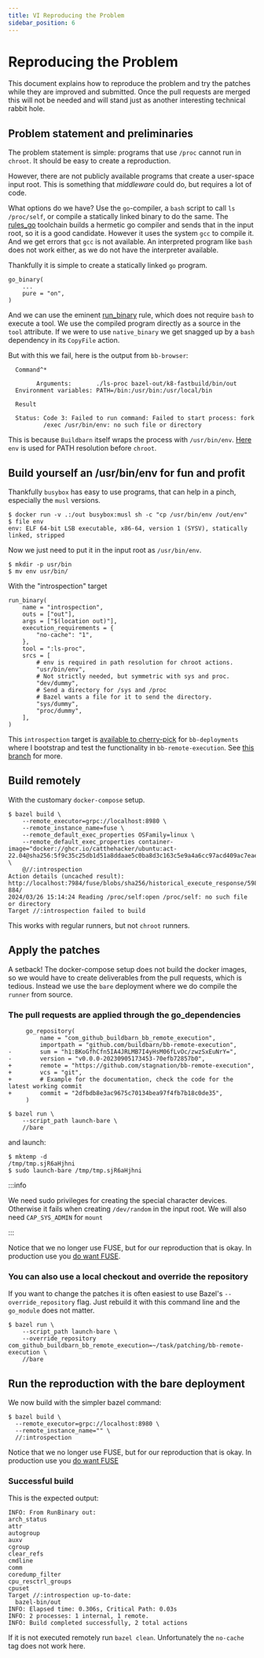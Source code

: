```yaml
---
title: VI Reproducing the Problem
sidebar_position: 6
---
```

# Reproducing the Problem

This document explains how to reproduce the problem and try the patches
while they are improved and submitted.
Once the pull requests are merged this will not be needed
and will stand just as another interesting technical rabbit hole.

## Problem statement and preliminaries

The problem statement is simple:
programs that use `/proc` cannot run in `chroot`.
It should be easy to create a reproduction.

However, there are not publicly available programs that create a user-space input root.
This is something that _middleware_ could do,
but requires a lot of code.

What options do we have?
Use the `go`-compiler, a `bash` script to call `ls /proc/self`, or compile a statically linked binary to do the same.
The [rules_go] toolchain builds a hermetic go compiler and sends that in the input root,
so it is a good candidate.
However it uses the system `gcc` to compile it.
And we get errors that `gcc` is not available.
An interpreted program like `bash` does not work either,
as we do not have the interpreter available.

Thankfully it is simple to create a statically linked `go` program.

```
go_binary(
    ...
    pure = "on",
)
```

And we can use the eminent [run_binary] rule,
which does not require `bash` to execute a tool.
We use the compiled program directly as a source in the `tool` attribute.
If we were to use `native_binary` we get snagged up by a `bash` dependency
in its `CopyFile` action.

But with this we fail, here is the output from `bb-browser`:

```
  Command^*

        Arguments:       ./ls-proc bazel-out/k8-fastbuild/bin/out
  Environment variables: PATH=/bin:/usr/bin:/usr/local/bin

  Result

  Status: Code 3: Failed to run command: Failed to start process: fork
          /exec /usr/bin/env: no such file or directory
```

This is because `Buildbarn` itself wraps the process with `/usr/bin/env`.
[Here] `env` is used for PATH resolution before `chroot`.

[Here]: https://github.com/buildbarn/bb-remote-execution/blob/master/pkg/runner/local_runner_unix.go#L110
[run_binary]: https://docs.aspect.build/rules/aspect_bazel_lib/docs/run_binary/
[rules_go]: https://github.com/bazelbuild/rules_go/

## Build yourself an /usr/bin/env for fun and profit

Thankfully `busybox` has easy to use programs, that can help in a pinch,
especially the `musl` versions.

```
$ docker run -v .:/out busybox:musl sh -c "cp /usr/bin/env /out/env"
$ file env
env: ELF 64-bit LSB executable, x86-64, version 1 (SYSV), statically linked, stripped
```

Now we just need to put it in the input root as `/usr/bin/env`.

```
$ mkdir -p usr/bin
$ mv env usr/bin/
```

With the "introspection" target

```
run_binary(
    name = "introspection",
    outs = ["out"],
    args = ["$(location out)"],
    execution_requirements = {
        "no-cache": "1",
    },
    tool = ":ls-proc",
    srcs = [
        # env is required in path resolution for chroot actions.
        "usr/bin/env",
        # Not strictly needed, but symmetric with sys and proc.
        "dev/dummy",
        # Send a directory for /sys and /proc
        # Bazel wants a file for it to send the directory.
        "sys/dummy",
        "proc/dummy",
    ],
)
```

This `introspection` target is [available to cherry-pick] for `bb-deployments`
where I bootstrap and test the functionality in `bb-remote-execution`.
See [this branch] for more.

[available to cherry-pick]: https://github.com/stagnation/bb-deployments/commit/4bd72af1b75c3e75acdcd612396b352d1188e186
[this branch]: https://github.com/stagnation/bb-deployments/commits/feature/reproduce-bb-remote-execution-115/

## Build remotely

With the customary `docker-compose` setup.

```
$ bazel build \
    --remote_executor=grpc://localhost:8980 \
    --remote_instance_name=fuse \
    --remote_default_exec_properties OSFamily=linux \
    --remote_default_exec_properties container-image="docker://ghcr.io/catthehacker/ubuntu:act-22.04@sha256:5f9c35c25db1d51a8ddaae5c0ba8d3c163c5e9a4a6cc97acd409ac7eae239448" \
    @//:introspection
Action details (uncached result): http://localhost:7984/fuse/blobs/sha256/historical_execute_response/598e3f5ad5548d7cbae6cb7918b0ce02c4dee92db0b8b11ab01835d9090ed33d-884/
2024/03/26 15:14:24 Reading /proc/self:open /proc/self: no such file or directory
Target //:introspection failed to build
```

This works with regular runners,
but not `chroot` runners.

## Apply the patches

A setback! The docker-compose setup does not build the docker images,
so we would have to create deliverables from the pull requests,
which is tedious.
Instead we use the `bare` deployment
where we do compile the `runner` from source.

### The pull requests are applied through the go_dependencies

```
     go_repository(
         name = "com_github_buildbarn_bb_remote_execution",
         importpath = "github.com/buildbarn/bb-remote-execution",
-        sum = "h1:BKoGfhCfn5IA4JRLMB7I4yHsM06fLvOc/zwzSxEuNrY=",
-        version = "v0.0.0-20230905173453-70efb72857b0",
+        remote = "https://github.com/stagnation/bb-remote-execution",
+        vcs = "git",
+        # Example for the documentation, check the code for the latest working commit
+        commit = "2dfbdb8e3ac9675c70134bea97f4fb7b18c0de35",
     )
```

```
$ bazel run \
    --script_path launch-bare \
    //bare
```

and launch:

```
$ mktemp -d
/tmp/tmp.sjR6aHjhni
$ sudo launch-bare /tmp/tmp.sjR6aHjhni
```

:::info

We need sudo privileges for creating the special character devices.
Otherwise it fails when creating `/dev/random` in the input root.
We will also need `CAP_SYS_ADMIN` for `mount`

:::

Notice that we no longer use FUSE,
but for our reproduction that is okay.
In production use you [do want FUSE].

[do want FUSE]: /docs/improved-chroot-in-Buildbarn/chroot-in-buildbarn/

### You can also use a local checkout and override the repository

If you want to change the patches it is often easiest to use Bazel's
`--override_repository` flag.
Just rebuild it with this command line
and the `go_module` does not matter.

```
$ bazel run \
    --script_path launch-bare \
    --override_repository com_github_buildbarn_bb_remote_execution=~/task/patching/bb-remote-execution \
    //bare
```

## Run the reproduction with the bare deployment

We now build with the simpler bazel command:

```
$ bazel build \
  --remote_executor=grpc://localhost:8980 \
  --remote_instance_name="" \
  //:introspection
```

Notice that we no longer use FUSE,
but for our reproduction that is okay.
In production use you [do want FUSE]

[do want FUSE]: /docs/improved-chroot-in-Buildbarn/chroot-in-buildbarn/

### Successful build

This is the expected output:

```
INFO: From RunBinary out:
arch_status
attr
autogroup
auxv
cgroup
clear_refs
cmdline
comm
coredump_filter
cpu_resctrl_groups
cpuset
Target //:introspection up-to-date:
  bazel-bin/out
INFO: Elapsed time: 0.306s, Critical Path: 0.03s
INFO: 2 processes: 1 internal, 1 remote.
INFO: Build completed successfully, 2 total actions
```

If it is not executed remotely run `bazel clean`.
Unfortunately the `no-cache` tag does not work here.
